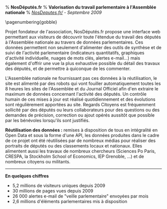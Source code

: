 % **NosDéputés.fr**
% **Valorisation du travail parlementaire à l'Assemblée nationale**
% *[NosDeputes.fr/](http://NosDeputes.fr/) - Septembre 2009*
 
\pagenumbering{gobble}

Projet fondateur de l'association, NosDéputés.fr propose une interface web permettant aux visiteurs de découvrir toute l'étendue du travail des députés à l'Assemblée nationale au travers de données parlementaires. Ces données permettent non seulement d'alimenter des outils de synthèse et de suivi de l'activité parlementaire (indicateurs quantitatifs, graphiques d'activité individuelle, nuages de mots clés, alertes e-mail...) mais également d'offrir une vue la plus exhaustive possible du détail des travaux des députés, et de permettre à quiconque de les commenter.
 
L'Assemblée nationale ne fournissant pas ces données à la réutilisation, le site est alimenté par des robots qui vont fouiller automatiquement toutes les 8 heures les sites de l'Assemblée et du Journal Officiel afin d'en extraire le maximum de données concernant l'activité des députés. Un contrôle humain de ces mises à jour est réalisé quotidiennement et des évolutions sont régulièrement apportées au site. Regards Citoyens est fréquemment sollicité par des députés ou leurs collaborateurs pour des questions ou des demandes de précision, correction ou ajout opérés aussitôt que possible par les bénévoles lorsqu'ils sont justifiés.
 
**Réutilisation des données :** remises à disposition de tous en intégralité en Open Data et sous la forme d'une API, les données produites dans le cadre de ce projet ont été réutilisées par de nombreux médias pour réaliser des portraits de députés ou des classements locaux et nationaux. Elles alimentent aussi les travaux de nombreux chercheurs (Sciences Po Paris, CRESPA, la Stockholm School of Economics, IEP Grenoble, ...) et  de nombreux citoyens ou militants.
 
****
 
**En quelques chiffres**
 
- 5,2 millions de visiteurs uniques depuis 2009
- 30 millions de pages vues depuis 2009
- 26 000 alertes e-mail de "veille parlementaire" envoyées par mois
- 2,6 millions d'éléments parlementaires mis à disposition


